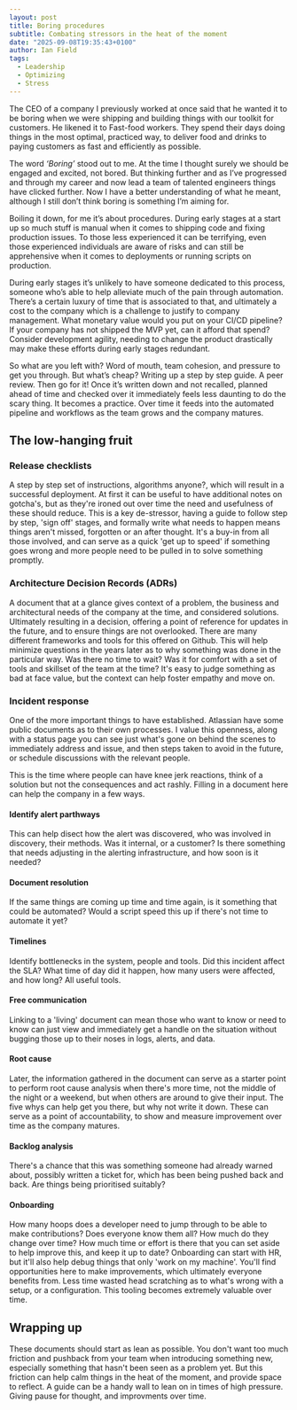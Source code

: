 ```yaml
---
layout: post
title: Boring procedures
subtitle: Combating stressors in the heat of the moment
date: "2025-09-08T19:35:43+0100"
author: Ian Field
tags:
  - Leadership
  - Optimizing
  - Stress
---
```


The CEO of a company I previously worked at once said that he wanted it to be boring when we were shipping and building things with our toolkit for customers. He likened it to Fast-food workers. They spend their days doing things in the most optimal, practiced way, to deliver food and drinks to paying customers as fast and efficiently as possible.

The word _‘Boring’_ stood out to me. At the time I thought surely we should be engaged and excited, not bored. But thinking further and as I’ve progressed and through my career and now lead a team of talented engineers things have clicked further. Now I have a better understanding of what he meant, although I still don’t think boring is something I’m aiming for.

Boiling it down, for me it’s about procedures. During early stages at a start up so much stuff is manual when it comes to shipping code and fixing production issues. To those less experienced it can be terrifying, even those experienced individuals are aware of risks and can still be apprehensive when it comes to deployments or running scripts on production.

During early stages it’s unlikely to have someone dedicated to this process, someone who’s able to help alleviate much of the pain through automation. There’s a certain luxury of time that is associated to that, and ultimately a cost to the company which is a challenge to justify to company management. What monetary value would you put on your CI/CD pipeline? If your company has not shipped the MVP yet, can it afford that spend? Consider development agility, needing to change the product drastically may make these efforts during early stages redundant.

So what are you left with? Word of mouth, team cohesion, and pressure to get you through. But what’s cheap? Writing up a step by step guide. A peer review. Then go for it! Once it’s written down and not recalled, planned ahead of time and checked over it immediately feels less daunting to do the scary thing. It becomes a practice. Over time it feeds into the automated pipeline and workflows as the team grows and the company matures.

## The low-hanging fruit

### Release checklists

A step by step set of instructions, algorithms anyone?, which will result in a successful deployment. At first it can be useful to have additional notes on gotcha's, but as they're ironed out over time the need and usefulness of these should reduce. This is a key de-stressor, having a guide to follow step by step, 'sign off' stages, and formally write what needs to happen means things aren't missed, forgotten or an after thought. It's a buy-in from all those involved, and can serve as a quick 'get up to speed' if something goes wrong and more people need to be pulled in to solve something promptly.

### Architecture Decision Records (ADRs)

A document that at a glance gives context of a problem, the business and architectural needs of the company at the time, and considered solutions. Ultimately resulting in a decision, offering a point of reference for updates in the future, and to ensure things are not overlooked. There are many different frameworks and tools for this offered on Github. This will help minimize questions in the years later as to why something was done in the particular way. Was there no time to wait? Was it for comfort with a set of tools and skillset of the team at the time? It's easy to judge something as bad at face value, but the context can help foster empathy and move on.

### Incident response

One of the more important things to have established. Atlassian have some public documents as to their own processes. I value this openness, along with a status page you can see just what's gone on behind the scenes to immediately address and issue, and then steps taken to avoid in the future, or schedule discussions with the relevant people.

This is the time where people can have knee jerk reactions, think of a solution but not the consequences and act rashly. Filling in a document here can help the company in a few ways.

#### Identify alert parthways

This can help disect how the alert was discovered, who was involved in discovery, their methods. Was it internal, or a customer? Is there something that needs adjusting in the alerting infrastructure, and how soon is it needed?

#### Document resolution

If the same things are coming up time and time again, is it something that could be automated? Would a script speed this up if there's not time to automate it yet?

#### Timelines

Identify bottlenecks in the system, people and tools. Did this incident affect the SLA? What time of day did it happen, how many users were affected, and how long? All useful tools.

#### Free communication

Linking to a 'living' document can mean those who want to know or need to know can just view and immediately get a handle on the situation without bugging those up to their noses in logs, alerts, and data.

#### Root cause

Later, the information gathered in the document can serve as a starter point to perform root cause analysis when there's more time, not the middle of the night or a weekend, but when others are around to give their input. The five whys can help get you there, but why not write it down. These can serve as a point of accountability, to show and measure improvement over time as the company matures.

#### Backlog analysis

There's a chance that this was something someone had already warned about, possibly written a ticket for, which has been being pushed back and back. Are things being prioritised suitably?

#### Onboarding

How many hoops does a developer need to jump through to be able to make contributions? Does everyone know them all? How much do they change over time? How much time or effort is there that you can set aside to help improve this, and keep it up to date? Onboarding can start with HR, but it'll also help debug things that only 'work on my machine'. You'll find opportunities here to make improvements, which ultimately everyone benefits from. Less time wasted head scratching as to what's wrong with a setup, or a configuration. This tooling becomes extremely valuable over time.

## Wrapping up

These documents should start as lean as possible. You don't want too much friction and pushback from your team when introducing something new, especially something that hasn't been seen as a problem yet. But this friction can help calm things in the heat of the moment, and provide space to reflect. A guide can be a handy wall to lean on in times of high pressure. Giving pause for thought, and improvments over time.
